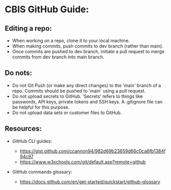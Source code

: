 # CBIS GitHub Guide:

## Editing a repo:
* When working on a repo, clone it to your local machine.
* When making commits, push commits to dev branch (rather than main).
* Once commits are pushed to dev branch, initiate a pull request to merge commits from dev branch into main branch.

## Do nots:
* Do not Git Push (or make any direct changes) to the 'main' branch of a repo. Commits should be pushed to 'main' using a pull request.
* Do not upload secrets to GitHub. 'Secrets' refers to things like passwords, API keys, private tokens and SSH keys. A .gitignore file can be helpful for this purpose.
* Do not upload data sets or customer files to GitHub.

## Resources:
- GitHub CLI guides: 
  - https://gist.github.com/ccannon94/982d69b23659d66c0ca6fb1384f94c97
  -  https://www.w3schools.com/git/default.asp?remote=github

- GitHub commands glossary: 
  - https://docs.github.com/en/get-started/quickstart/github-glossary

